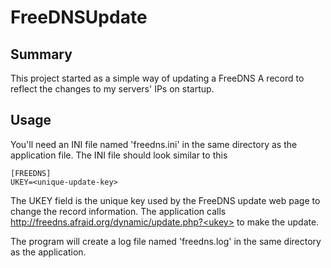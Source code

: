 
# FreeDNSUpdate

## Summary

This project started as a simple way of updating a FreeDNS A record to reflect the changes to my servers' IPs on startup.

## Usage

You'll need an INI file named 'freedns.ini' in the same directory as the application file. The INI file should look similar to this

```
[FREEDNS]
UKEY=<unique-update-key>
```

The UKEY field is the unique key used by the FreeDNS update web page to change the record information. The application calls http://freedns.afraid.org/dynamic/update.php?<ukey> to make the update.

The program will create a log file named 'freedns.log' in the same directory as the application.